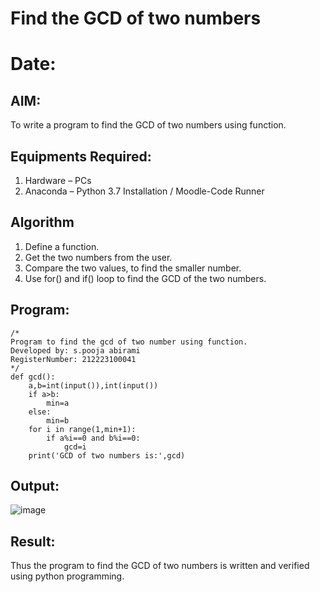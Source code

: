 # Find the GCD of two numbers
# Date:

## AIM:
To write a program to find the GCD of two numbers using function.

## Equipments Required:
1. Hardware – PCs
2. Anaconda – Python 3.7 Installation / Moodle-Code Runner

## Algorithm
1. Define a function.
2. Get the two numbers from the user.
3. Compare the two values, to find the smaller number.
4. Use for() and if() loop to find the GCD of the two numbers.

## Program:
```
/*
Program to find the gcd of two number using function.
Developed by: s.pooja abirami
RegisterNumber: 212223100041
*/
def gcd():
    a,b=int(input()),int(input())
    if a>b:
        min=a
    else:
        min=b
    for i in range(1,min+1):
        if a%i==0 and b%i==0:
            gcd=i
    print('GCD of two numbers is:',gcd)
```

## Output:
![image](https://github.com/user-attachments/assets/eaf974fc-8984-474b-b324-2b1de61d0ff7)




## Result:
Thus the program to find the GCD of two numbers is written and verified using python programming.
